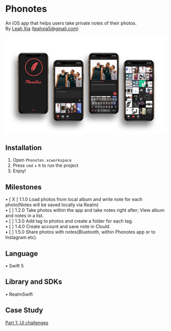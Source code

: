 # Phonotes
An iOS app that helps users take private notes of their photos.<br/>
By [Leah Xia](http://leahxia.com) ([leahxia5@gmail.com](mailto:leahxia5@gmail.com))

![Phonotes preview](./assets/phonotes-preview.jpg)

## Installation
1. Open `Phonotes.xcworkspace`
2. Press `cmd` + `R` to run the project
3. Enjoy!

## Milestones
• [ X ] 1.1.0 Load photos from local album and write note for each photo(Notes will be saved locally via Realm)<br/>
• [   ] 1.2.0 Take photos within the app and take notes right after; View album and notes in a list.<br/>
• [   ] 1.3.0 Add tag to photos and create a folder for each tag.<br/>
• [   ] 1.4.0 Create account and save note in Clould.<br/>
• [   ] 1.5.0 Share photos with notes(Bluetooth, within Phonotes app or to Instagram etc).<br/>

## Language
• Swift 5

## Library and SDKs
• RealmSwift

## Case Study
[Part 1: UI challenges](https://medium.com/@leahxia5/ios-app-case-study-phonotes-part-1-ui-39051a6f0c71?source=messageShare-f87818f6589b-1560492467&_branch_match_id=667963676943393739)

